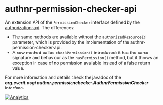# authnr-permission-checker-api

An extension API of the ```PermissionChecker``` interface defined by the 
[authorization-api][1]. The differences:
 - The same methods are available without the ```authorizedResourceId``` 
 parameter, which is provided by the implementation of the 
 authnr-permission-checker-api.
 - A new method called ```checkPermission()``` introduced: it has the same 
 signature and behaviour as the ```hasPermission()``` method, but it throws 
 an exception in case of no permission available instead of a false return 
 value.

For more information and details check the javadoc of the 
___org.everit.osgi.authnr.permissionchecker.AuthnrPermissionChecker___ 
interface.

[![Analytics](https://ga-beacon.appspot.com/UA-15041869-4/everit-org/authorization-api)](https://github.com/igrigorik/ga-beacon)

[1]: https://github.com/everit-org/authorization-api
